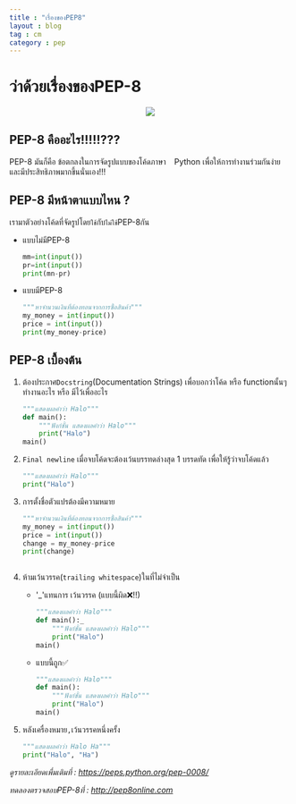 ```yaml
---
title : "เรื่องของPEP8"
layout : blog
tag : cm
category : pep
---
```

# ว่าด้วยเรื่องของPEP-8
<center><img src="https://camo.githubusercontent.com/26043b6db7e2aee509448570c835702e9cd39397b53b18ac86b2b11090d08c26/68747470733a2f2f63646e2e737667706f726e2e636f6d2f6c6f676f732f707974686f6e2e737667" /></center>


## PEP-8 คืออะไร!!!!!???
PEP-8 มันก็คือ ข้อตกลงในการจัดรูปแบบของโค้ดภาษา<img height="15px" src="https://camo.githubusercontent.com/26043b6db7e2aee509448570c835702e9cd39397b53b18ac86b2b11090d08c26/68747470733a2f2f63646e2e737667706f726e2e636f6d2f6c6f676f732f707974686f6e2e737667" />Python เพื่อให้การทำงานร่วมกันง่ายและมีประสิทธิภาพมากขึ้นนั่นเอง!!!

## PEP-8 มีหน้าตาแบบไหน ?
เรามาตัวอย่างโค้ดที่จัดรูปโดย`ใช้`กับ`ไม่ใช้`PEP-8กัน
+ แบบไม่มีPEP-8
   ```py
  mm=int(input())
  pr=int(input())
  print(mn-pr)
  ```
+ แบบมีPEP-8
  ```py
  """หาจำนวนเงินที่ต้องทอนจากการซื้อสินค้า"""
  my_money = int(input())
  price = int(input())
  print(my_money-price)
  
  ```

## PEP-8 เบื้องต้น
1. ต้องประกาศ`Docstring`(Documentation Strings) เพื่อบอกว่าโค้ด หรือ functionนั้นๆทำงานอะไร หรือ มีไว้เพื่ออะไร
   ```py
   """แสดงผลคำว่า Halo"""
   def main():
       """ฟังก์ชั่น แสดงผลคำว่า Halo"""
       print("Halo")
   main()

   ```
   
2. `Final newline` เมื่อจบโค้ดจะต้องเว้นบรรทดล่างสุด 1 บรรดทัด เพื่อให้รู้ว่าจบโค้ดแล้ว
   ```py
   """แสดงผลคำว่า Halo"""
   print("Halo")

   ```
   
3. การตั้งชื่อตัวแปรต้องมีความหมาย
   ```py
   """หาจำนวนเงินที่ต้องทอนจากการซื้อสินค้า"""
   my_money = int(input())
   price = int(input())
   change = my_money-price 
   print(change)
  
   ```
  
4. ห้ามเว้นวรรค(`trailing whitespace`)ในที่ไม่จำเป็น
   + '_'แทนการ เว้นวรรค (แบบนี้ผิด❌!!)
      ```py
      """แสดงผลคำว่า Halo"""
      def main():_
          """ฟังก์ชั่น แสดงผลคำว่า Halo"""
          print("Halo")
      main()

      ```
      
   + แบบนี้ถูก✅
      ```py
      """แสดงผลคำว่า Halo"""
      def main():
          """ฟังก์ชั่น แสดงผลคำว่า Halo"""
          print("Halo")
      main()

      ```
      
5. หลังเครื่องหมาย`,`เว้นวรรคหนึ่งครั้ง
   ```py
   """แสดงผลคำว่า Halo Ha"""
   print("Halo", "Ha")

   ```


*ดูรายละเอียดเพื่มเติมที่ : https://peps.python.org/pep-0008/*

*ทดลองตรวจสอบPEP-8ที่ : http://pep8online.com*
   
